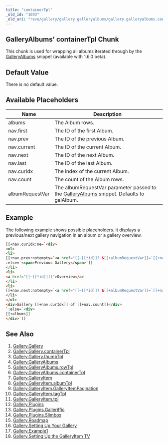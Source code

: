 ```yaml
---
title: "containerTpl"
_old_id: "1693"
_old_uri: "revo/gallery/gallery.galleryalbums/gallery.galleryalbums.containertpl"
---
```


## GalleryAlbums' containerTpl Chunk

 This chunk is used for wrapping all albums iterated through by the [GalleryAlbums](extras/revo/gallery/gallery.galleryalbums) snippet (available with 1.6.0 beta).

## Default Value

 There is no default value.

## Available Placeholders

 | Name            | Description                                                                                                                           |
 | --------------- | ------------------------------------------------------------------------------------------------------------------------------------- |
 | albums          | The Album rows.                                                                                                                       |
 | nav.first       | The ID of the first Album.                                                                                                            |
 | nav.prev        | The ID of the previous Album.                                                                                                         |
 | nav.current     | The ID of the current Album.                                                                                                          |
 | nav.next        | The ID of the next Album.                                                                                                             |
 | nav.last        | The ID of the last Album.                                                                                                             |
 | nav.curIdx      | The index of the current Album.                                                                                                       |
 | nav.count       | The count of the Album rows.                                                                                                          |
 | albumRequestVar | The albumRequestVar parameter passed to the [GalleryAlbums](extras/revo/gallery/gallery.galleryalbums) snippet. Defaults to galAlbum. |

##  Example 

 The following example shows possible placeholders. It displays a previous/next gallery navigation in an album or a gallery overview.

 ``` html 
[[+nav.curIdx:ne=`<div>
<ul>
<li>
[[+nav.prev:notempty=`<a href="[[~[[*id]]? &[[+albumRequestVar]]=`[[+nav.prev]]`]]">Previous Gallery</a>`
:else=`<span>Previous Gallery</span>`]]
</li>
<li>
<a href="[[~[[*id]]]]">Overview</a>
</li>
<li>
[[+nav.next:notempty=`<a href="[[~[[*id]]? &[[+albumRequestVar]]=`[[+nav.next]]`]]">Next Gallery</a>`:else=`<span>Next Gallery</span>`]]
</li>
</ul>
<div>Gallery [[+nav.curIdx]] of [[+nav.count]]</div>
`:else=`<div>
[[+albums]]
</div>`]]
```

## See Also

1. [Gallery.Gallery](extras/revo/gallery/gallery.gallery)
  1. [Gallery.Gallery.containerTpl](extras/revo/gallery/gallery.gallery/gallery.gallery.containertpl)
  2. [Gallery.Gallery.thumbTpl](extras/revo/gallery/gallery.gallery/gallery.gallery.thumbtpl)
2. [Gallery.GalleryAlbums](extras/revo/gallery/gallery.galleryalbums)
  1. [Gallery.GalleryAlbums.rowTpl](extras/revo/gallery/gallery.galleryalbums/gallery.galleryalbums.rowtpl)
  2. [Gallery.GalleryAlbums.containerTpl](extras/revo/gallery/gallery.galleryalbums/gallery.galleryalbums.containertpl)
3. [Gallery.GalleryItem](extras/revo/gallery/gallery.galleryitem)
  1. [Gallery.GalleryItem.albumTpl](extras/revo/gallery/gallery.galleryitem/gallery.galleryitem.albumtpl)
  2. [Gallery.GalleryItem.GalleryItemPagination](extras/revo/gallery/gallery.galleryitem/gallery.galleryitem.galleryitempagination)
  3. [Gallery.GalleryItem.tagTpl](extras/revo/gallery/gallery.galleryitem/gallery.galleryitem.tagtpl)
  4. [Gallery.GalleryItem.tpl](extras/revo/gallery/gallery.galleryitem/gallery.galleryitem.tpl)
4. [Gallery.Plugins](extras/revo/gallery/gallery.plugins)
  1. [Gallery.Plugins.Galleriffic](extras/revo/gallery/gallery.plugins/gallery.plugins.galleriffic)
  2. [Gallery.Plugins.Slimbox](extras/revo/gallery/gallery.plugins/gallery.plugins.slimbox)
5. [Gallery.Roadmap](extras/revo/gallery/gallery.roadmap)
6. [Gallery.Setting Up Your Gallery](extras/revo/gallery/gallery.setting-up-your-gallery)
7. [Gallery.Example1](extras/revo/gallery/gallery.example1)
8. [Gallery.Setting Up the GalleryItem TV](extras/revo/gallery/gallery.setting-up-the-galleryitem-tv)